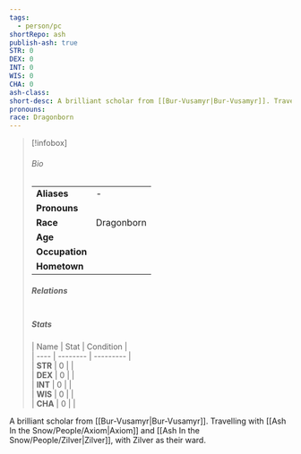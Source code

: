```yaml
---  
tags:  
  - person/pc  
shortRepo: ash  
publish-ash: true  
STR: 0  
DEX: 0  
INT: 0  
WIS: 0  
CHA: 0  
ash-class:   
short-desc: A brilliant scholar from [[Bur-Vusamyr|Bur-Vusamyr]]. Travelling with [[Ash In the Snow/People/Axiom|Axiom]] and [[Ash In the Snow/People/Zilver|Zilver]], with Zilver as their ward.  
pronouns:   
race: Dragonborn  
---  
```

  
> [!infobox]  
> ###### Bio  
> |                |                  |  
> | -------------- | ---------------- |  
> |**Aliases**     | -                |  
> |**Pronouns**    |            |  
> |**Race**        | Dragonborn            |  
> |**Age**         |             |  
> |**Occupation** |         |  
> |**Hometown**||  
>   
> ##### Relations  
> |                |                           |  
> | -------------- | ------------------------- |  
>   
> ##### Stats  
> | Name | Stat   | Condition      |  
| ---- | -------- | --------- |  
| **STR**  | 0 |   |  
| **DEX**  | 0 |     |  
| **INT**  | 0 |     |  
| **WIS**  | 0 |     |  
| **CHA**  | 0  |     |  
  
A brilliant scholar from [[Bur-Vusamyr|Bur-Vusamyr]]. Travelling with [[Ash In the Snow/People/Axiom|Axiom]] and [[Ash In the Snow/People/Zilver|Zilver]], with Zilver as their ward.  
  
  
 